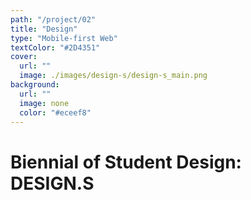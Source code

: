 ```yaml
---
path: "/project/02"
title: "Design"
type: "Mobile-first Web"
textColor: "#2D4351"
cover:
  url: ""
  image: ./images/design-s/design-s_main.png
background:
  url: ""
  image: none
  color: "#eceef8"
---
```


# Biennial of Student Design: DESIGN.S

